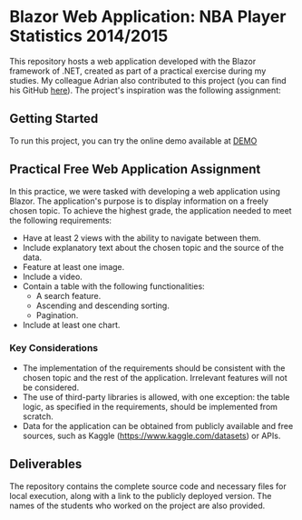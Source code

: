 # Blazor Web Application: NBA Player Statistics 2014/2015
This repository hosts a web application developed with the Blazor framework of .NET, created as part of a practical exercise during my studies. My colleague Adrian also contributed to this project (you can find his GitHub [here](https://github.com/AdrianLozanoMartinez)). The project's inspiration was the following assignment:

## Getting Started
To run this project, you can try the online demo available at [DEMO](https://alejandropalaciosmartin.github.io/NBADatabase/)

## Practical Free Web Application Assignment
In this practice, we were tasked with developing a web application using Blazor. The application's purpose is to display information on a freely chosen topic. To achieve the highest grade, the application needed to meet the following requirements:

- Have at least 2 views with the ability to navigate between them.
- Include explanatory text about the chosen topic and the source of the data.
- Feature at least one image.
- Include a video.
- Contain a table with the following functionalities:
  - A search feature.
  - Ascending and descending sorting.
  - Pagination.
- Include at least one chart.

### Key Considerations
- The implementation of the requirements should be consistent with the chosen topic and the rest of the application. Irrelevant features will not be considered.
- The use of third-party libraries is allowed, with one exception: the table logic, as specified in the requirements, should be implemented from scratch.
- Data for the application can be obtained from publicly available and free sources, such as Kaggle (https://www.kaggle.com/datasets) or APIs.

## Deliverables
The repository contains the complete source code and necessary files for local execution, along with a link to the publicly deployed version. The names of the students who worked on the project are also provided.
